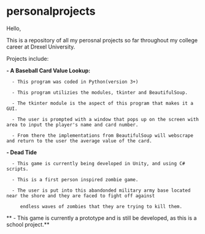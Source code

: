 # personalprojects
Hello,

This is a repository of all my perosnal projects so far throughout my college career at Drexel University. 

Projects include:

**- A Baseball Card Value Lookup:**

      - This program was coded in Python(version 3+)
      
      - This program utilizies the modules, tkinter and BeautifulSoup.
      
      - The tkinter module is the aspect of this program that makes it a GUI. 
      
      - The user is prompted with a window that pops up on the screen with area to input the player's name and card number. 
      
      - From there the implementations from BeautifulSoup will webscrape and return to the user the average value of the card. 

**- Dead Tide**

      - This game is currently being developed in Unity, and using C# scripts.
      
      - This is a first person inspired zombie game. 
      
      - The user is put into this abandonded military army base located near the shore and they are faced to fight off against 
      
         endless waves of zombies that they are trying to kill them.
         
   ** - This game is currently a prototype and is still be developed, as this is a school project.**
